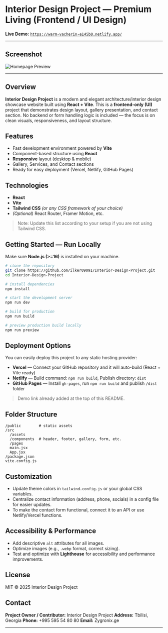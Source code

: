 # Interior Design Project — Premium Living (Frontend / UI Design)

**Live Demo:** [`https://warm-vacherin-e145b0.netlify.app/`](https://warm-vacherin-e145b0.netlify.app/)

---

## Screenshot

![Homepage Preview](./screenshot.png)

---

## Overview

**Interior Design Project** is a modern and elegant architecture/interior design showcase website built using **React + Vite**. This is a **frontend-only (UI)** project that demonstrates design layout, gallery presentation, and contact section. No backend or form handling logic is included — the focus is on clean visuals, responsiveness, and layout structure.

## Features

- Fast development environment powered by **Vite**
- Component-based structure using **React**
- **Responsive** layout (desktop & mobile)
- Gallery, Services, and Contact sections
- Ready for easy deployment (Vercel, Netlify, GitHub Pages)

## Technologies

- **React**
- **Vite**
- **Tailwind CSS** _(or any CSS framework of your choice)_
- _(Optional)_ React Router, Framer Motion, etc.

> Note: Update this list according to your setup if you are not using Tailwind CSS.

## Getting Started — Run Locally

Make sure **Node.js (>=16)** is installed on your machine.

```bash
# clone the repository
git clone https://github.com/ilker09091/Interior-Design-Project.git
cd Interior-Design-Project

# install dependencies
npm install

# start the development server
npm run dev

# build for production
npm run build

# preview production build locally
npm run preview
```

## Deployment Options

You can easily deploy this project to any static hosting provider:

- **Vercel** — Connect your GitHub repository and it will auto-build (React + Vite ready)
- **Netlify** — Build command: `npm run build`, Publish directory: `dist`
- **GitHub Pages** — Install `gh-pages`, run `npm run build` and publish `/dist` folder

> Demo link already added at the top of this README.

## Folder Structure

```
/public        # static assets
/src
  /assets
  /components  # header, footer, gallery, form, etc.
  /pages
  main.jsx
  App.jsx
/package.json
vite.config.js
```

## Customization

- Update theme colors in `tailwind.config.js` or your global CSS variables.
- Centralize contact information (address, phone, socials) in a config file for easier updates.
- To make the contact form functional, connect it to an API or use Netlify/Vercel functions.

## Accessibility & Performance

- Add descriptive `alt` attributes for all images.
- Optimize images (e.g., `.webp` format, correct sizing).
- Test and optimize with **Lighthouse** for accessibility and performance improvements.

## License

MIT © 2025 Interior Design Project

## Contact

**Project Owner / Contributor:** Interior Design Project
**Address:** Tbilisi, Georgia
**Phone:** +995 595 54 80 80
**Email:** Zygronix.ge

---
